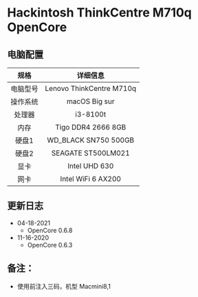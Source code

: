 # Hackintosh ThinkCentre M710q OpenCore

## 电脑配置

|   规格   |                           详细信息                           |
| :------: | :----------------------------------------------------------: |
| 电脑型号 |                  Lenovo ThinkCentre M710q                   |
| 操作系统 |                        macOS Big sur                        |
|  处理器  |                         i3-8100t                          |
|   内存   |                    Tigo DDR4 2666 8GB                       |
|  硬盘1   |                   WD_BLACK SN750 500GB                     |
|  硬盘2   |                     SEAGATE ST500LM021                      |
|   显卡   |                       Intel UHD 630                        |
|   网卡   |                     Intel WiFi 6 AX200                      |

## 更新日志
- 04-18-2021
  - OpenCore 0.6.8
- 11-16-2020
  - OpenCore 0.6.3

## 备注：

- 使用前注入三码，机型 Macmini8,1
